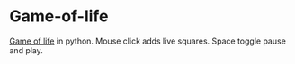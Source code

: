 # Game-of-life
[Game of life](https://en.wikipedia.org/wiki/Conway's_Game_of_Life) in python. Mouse click adds live squares. Space toggle pause and play. 
